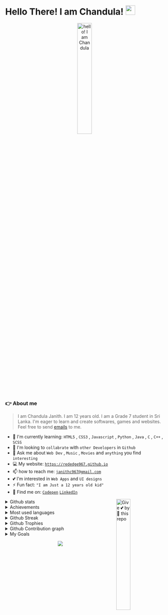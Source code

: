 # Hello There! I am Chandula! <img src="https://raw.githubusercontent.com/MartinHeinz/MartinHeinz/master/wave.gif" height="30" width="30">
<p align="center">
    <img src="https://user-images.githubusercontent.com/91379432/146401254-80339ff9-fa48-4094-9ca0-fd471775e335.png" height="30%" width="30%" title="hello! I am Chandula">
</p> 

### 👉 About me
> I am Chandula Janith. I am 12 years old. I am a Grade 7 student in Sri Lanka. I'm eager to learn and create softwares, games and websites. Feel free to send [emails](mailto:janith967@gmail.com) to me.

- 🌱 I'm currently learning: `HTML5` , `CSS3` , `Javascript` , `Python` , `Java` , `C` , `C++` , `SCSS`
- 🤔 I'm looking to `collabrate` with `other Developers` in `Github`
- 💬 Ask me about `Web Dev` , `Music` , `Movies` and `anything` you find `interesting`
- 💻 My website: [`https://rededge967.github.io`](https://redfolio.vercel.app)
- 📫 how to reach me: [`janithc967@gmail.com`](mailto:janithc967@gmail.com)
- 💕 I'm interested in `Web Apps` and `UI designs`
- ⚡ Fun fact: `"I am Just a 12 years old kid"`
- 🔎 Find me on: [`Codepen`](https://codepen.io/RedEdge967/) [`LinkedIn`](https://www.linkedin.com/in/chandula-janith-5529b7223/)

<img align="right" src="https://user-images.githubusercontent.com/91379432/146401479-7176f441-a5ab-4b7c-9557-4db71fbe9745.png" height="30%" width="30%" title="Give 💕 by 🌟 this repo" >
<details>
    <summary>Github stats</summary>
    <br>
    <p align="center">
    <img src="https://github-readme-stats.vercel.app/api?username=RedEdge967&show_icons=true&theme=gruvbox" title="Chandula Janith's Github stats" >
        </p>
</details>
<details>
    <summary>Achievements</summary>
    <br>
    <p align="center">
    <img src="https://metrics.lecoq.io/RedEdge967?template=classic&base.header=0&base.activity=0&base.community=0&base.repositories=0&base.metadata=0&achievements=1&achievements.threshold=C&achievements.secrets=true&achievements.display=compact&achievements.limit=0&config.timezone=Asia%2FColombo" title="Chandula Janith's Achievements" >
        </p>
</details>
<details>
    <summary>Most used languages</summary>
    <br>
    <p align="center">
    <img src="https://github-readme-stats.vercel.app/api/top-langs/?username=RedEdge967&layout=compact&theme=gruvbox&langs_count=14" title="most used languages" >
        </p>
</details>
<details>
     <summary>Github Streak</summary>
     <br>
    <p align="center">
     <img src="https://github-readme-streak-stats.herokuapp.com/?user=RedEdge967&theme=gruvbox" title="Chandula Janith's github streak" >
        </p>
</details>
<details>
     <summary>Github Trophies</summary>
     <br>
    <p align="center">
        <img 
             src="https://github-profile-trophy.vercel.app/?username=RedEdge967&column=7&theme=gruvbox&margin-w=5&no-frame=true" 
             width="100%"
             title="Chandula Janith's Trophies"
        />
        </p>
</details>
<details>
     <summary>Github Contribution graph</summary>
     <br>
    <p align="center">
        <img src="https://activity-graph.herokuapp.com/graph?username=RedEdge967&theme=gruvbox" title="Chandula Janith's Contribution graph">
        </p>
</details>
<details>
     <summary>My Goals</summary>
     <br>
    <ul>
        <li>In life,</li>
        <ul>
            <li>Learn well</li>
            <li>Be a Software engineer</li>
        </ul>
        <li>In Github,</li>
        <ul>
            <li>Get 20 followers in 6 Months</li>
            <li>Get 100 followers in 1 Year</li>
            <li>Get 200 followers in 2 Years</li>
            <li>Get 1000 followers in Github</li>
        </ul>
    </ul>
</details>

<p align="center">
  <img src="https://komarev.com/ghpvc/?username=RedEdge967&color=dc143c" align="center"/>
</p>

